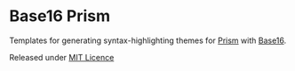 # Base16 Prism

Templates for generating syntax-highlighting themes for [Prism](http://prismjs.com) with [Base16](https://github.com/chriskempson/base16/).

Released under [MIT Licence](http://atelierbram.mit-license.org)

